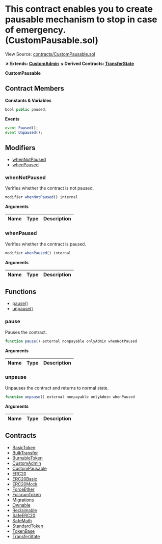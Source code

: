 # This contract enables you to create pausable mechanism to stop in case of emergency. (CustomPausable.sol)

View Source: [contracts/CustomPausable.sol](../contracts/CustomPausable.sol)

**↗ Extends: [CustomAdmin](CustomAdmin.md)**
**↘ Derived Contracts: [TransferState](TransferState.md)**

**CustomPausable**

## Contract Members
**Constants & Variables**

```js
bool public paused;

```

**Events**

```js
event Paused();
event Unpaused();
```

## Modifiers

- [whenNotPaused](#whennotpaused)
- [whenPaused](#whenpaused)

### whenNotPaused

Verifies whether the contract is not paused.

```js
modifier whenNotPaused() internal
```

**Arguments**

| Name        | Type           | Description  |
| ------------- |------------- | -----|

### whenPaused

Verifies whether the contract is paused.

```js
modifier whenPaused() internal
```

**Arguments**

| Name        | Type           | Description  |
| ------------- |------------- | -----|

## Functions

- [pause()](#pause)
- [unpause()](#unpause)

### pause

Pauses the contract.

```js
function pause() external nonpayable onlyAdmin whenNotPaused 
```

**Arguments**

| Name        | Type           | Description  |
| ------------- |------------- | -----|

### unpause

Unpauses the contract and returns to normal state.

```js
function unpause() external nonpayable onlyAdmin whenPaused 
```

**Arguments**

| Name        | Type           | Description  |
| ------------- |------------- | -----|

## Contracts

* [BasicToken](BasicToken.md)
* [BulkTransfer](BulkTransfer.md)
* [BurnableToken](BurnableToken.md)
* [CustomAdmin](CustomAdmin.md)
* [CustomPausable](CustomPausable.md)
* [ERC20](ERC20.md)
* [ERC20Basic](ERC20Basic.md)
* [ERC20Mock](ERC20Mock.md)
* [ForceEther](ForceEther.md)
* [FulcrumToken](FulcrumToken.md)
* [Migrations](Migrations.md)
* [Ownable](Ownable.md)
* [Reclaimable](Reclaimable.md)
* [SafeERC20](SafeERC20.md)
* [SafeMath](SafeMath.md)
* [StandardToken](StandardToken.md)
* [TokenBase](TokenBase.md)
* [TransferState](TransferState.md)
